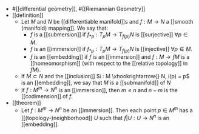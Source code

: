 - #[[differential geometry]], #[[Riemannian Geometry]]
- [[definition]]
	- Let $M$ and $N$ be [[differentiable manifold]]s and $f : M \to N$ a [[smooth (manifold) mapping]].
	  We say that:
		- $f$ is a [[submersion]] if $f_{*p} : T_pM \to T_{f(p)}N$ is [[surjective]] $\forall p \in M$.
		- $f$ is an [[immersion]] if $f_{*p} : T_pM \to T_{f(p)}N$ is [[injective]] $\forall p \in M$.
		- $f$ is an [[embedding]] if $f$ is an [[immersion]] and $f : M \to fM$ is a [[homeomorphism]] (with respect to the [[relative topology]] in $fM$).
	- If $M \subset N$ and the [[inclusion]] $i : M \xhookrightarrow{} N, i(p) = p$ is an [[embedding]], we say that $M$ is a [[submanifold]] of $N$
	- If $f : M^m \to N^n$ is an [[immersion]], then $m \le n$ and $n-m$ is the [[codimension]] of $f$.
- [[theorem]]
	- Let $f : M^m \to N^n$ be an [[immersion]]. Then each point $p \in M^m$ has a [[(topology-)neighborhood]] $U$ such that $f|U : U \to N^n$ is an [[embedding]].